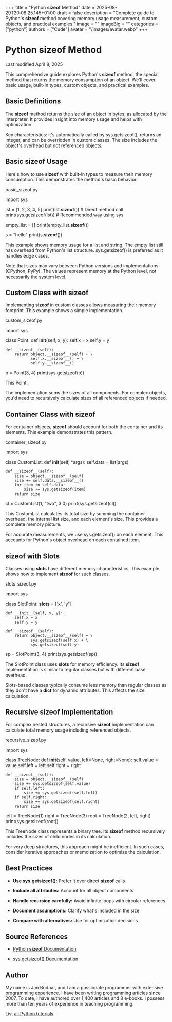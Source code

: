 +++
title = "Python __sizeof__ Method"
date = 2025-08-29T20:08:25.145+01:00
draft = false
description = "Complete guide to Python's __sizeof__ method covering memory usage measurement, custom objects, and practical examples."
image = ""
imageBig = ""
categories = ["python"]
authors = ["Cude"]
avatar = "/images/avatar.webp"
+++

# Python __sizeof__ Method

Last modified April 8, 2025

This comprehensive guide explores Python's __sizeof__ method, the
special method that returns the memory consumption of an object. We'll cover
basic usage, built-in types, custom objects, and practical examples.

## Basic Definitions

The __sizeof__ method returns the size of an object in bytes, as
allocated by the interpreter. It provides insight into memory usage and helps
with optimization.

Key characteristics: it's automatically called by sys.getsizeof(),
returns an integer, and can be overridden in custom classes. The size includes
the object's overhead but not referenced objects.

## Basic __sizeof__ Usage

Here's how to use __sizeof__ with built-in types to measure their
memory consumption. This demonstrates the method's basic behavior.

basic_sizeof.py
  

import sys

lst = [1, 2, 3, 4, 5]
print(lst.__sizeof__())      # Direct method call
print(sys.getsizeof(lst))    # Recommended way using sys

empty_list = []
print(empty_list.__sizeof__())

s = "hello"
print(s.__sizeof__())

This example shows memory usage for a list and string. The empty list still has
overhead from Python's list structure. sys.getsizeof() is preferred
as it handles edge cases.

Note that sizes may vary between Python versions and implementations (CPython,
PyPy). The values represent memory at the Python level, not necessarily the
system level.

## Custom Class with __sizeof__

Implementing __sizeof__ in custom classes allows measuring their
memory footprint. This example shows a simple implementation.

custom_sizeof.py
  

import sys

class Point:
    def __init__(self, x, y):
        self.x = x
        self.y = y
    
    def __sizeof__(self):
        return object.__sizeof__(self) + \
               self.x.__sizeof__() + \
               self.y.__sizeof__()

p = Point(3, 4)
print(sys.getsizeof(p))

This Point

The implementation sums the sizes of all components. For complex objects, you'd
need to recursively calculate sizes of all referenced objects if needed.

## Container Class with __sizeof__

For container objects, __sizeof__ should account for both the
container and its elements. This example demonstrates this pattern.

container_sizeof.py
  

import sys

class CustomList:
    def __init__(self, *args):
        self.data = list(args)
    
    def __sizeof__(self):
        size = object.__sizeof__(self)
        size += self.data.__sizeof__()
        for item in self.data:
            size += sys.getsizeof(item)
        return size

cl = CustomList(1, "two", 3.0)
print(sys.getsizeof(cl))

This CustomList calculates its total size by summing the container
overhead, the internal list size, and each element's size. This provides a
complete memory picture.

For accurate measurements, we use sys.getsizeof() on each element.
This accounts for Python's object overhead on each contained item.

## __sizeof__ with Slots

Classes using __slots__ have different memory characteristics.
This example shows how to implement __sizeof__ for such classes.

slots_sizeof.py
  

import sys

class SlotPoint:
    __slots__ = ['x', 'y']
    
    def __init__(self, x, y):
        self.x = x
        self.y = y
    
    def __sizeof__(self):
        return object.__sizeof__(self) + \
               sys.getsizeof(self.x) + \
               sys.getsizeof(self.y)

sp = SlotPoint(3, 4)
print(sys.getsizeof(sp))

The SlotPoint class uses __slots__ for memory
efficiency. Its __sizeof__ implementation is similar to regular
classes but with different base overhead.

Slots-based classes typically consume less memory than regular classes as they
don't have a __dict__ for dynamic attributes. This affects the
size calculation.

## Recursive __sizeof__ Implementation

For complex nested structures, a recursive __sizeof__ implementation
can calculate total memory usage including referenced objects.

recursive_sizeof.py
  

import sys

class TreeNode:
    def __init__(self, value, left=None, right=None):
        self.value = value
        self.left = left
        self.right = right
    
    def __sizeof__(self):
        size = object.__sizeof__(self)
        size += sys.getsizeof(self.value)
        if self.left:
            size += sys.getsizeof(self.left)
        if self.right:
            size += sys.getsizeof(self.right)
        return size

left = TreeNode(1)
right = TreeNode(3)
root = TreeNode(2, left, right)
print(sys.getsizeof(root))

This TreeNode class represents a binary tree. Its __sizeof__
method recursively includes the sizes of child nodes in its calculation.

For very deep structures, this approach might be inefficient. In such cases,
consider iterative approaches or memoization to optimize the calculation.

## Best Practices

- **Use sys.getsizeof():** Prefer it over direct __sizeof__ calls

- **Include all attributes:** Account for all object components

- **Handle recursion carefully:** Avoid infinite loops with circular references

- **Document assumptions:** Clarify what's included in the size

- **Compare with alternatives:** Use for optimization decisions

## Source References

- [Python __sizeof__ Documentation](https://docs.python.org/3/reference/datamodel.html#object.__sizeof__)

- [sys.getsizeof() Documentation](https://docs.python.org/3/library/sys.html#sys.getsizeof)

## Author

My name is Jan Bodnar, and I am a passionate programmer with extensive
programming experience. I have been writing programming articles since 2007.
To date, I have authored over 1,400 articles and 8 e-books. I possess more
than ten years of experience in teaching programming.

List [all Python tutorials](/python/).